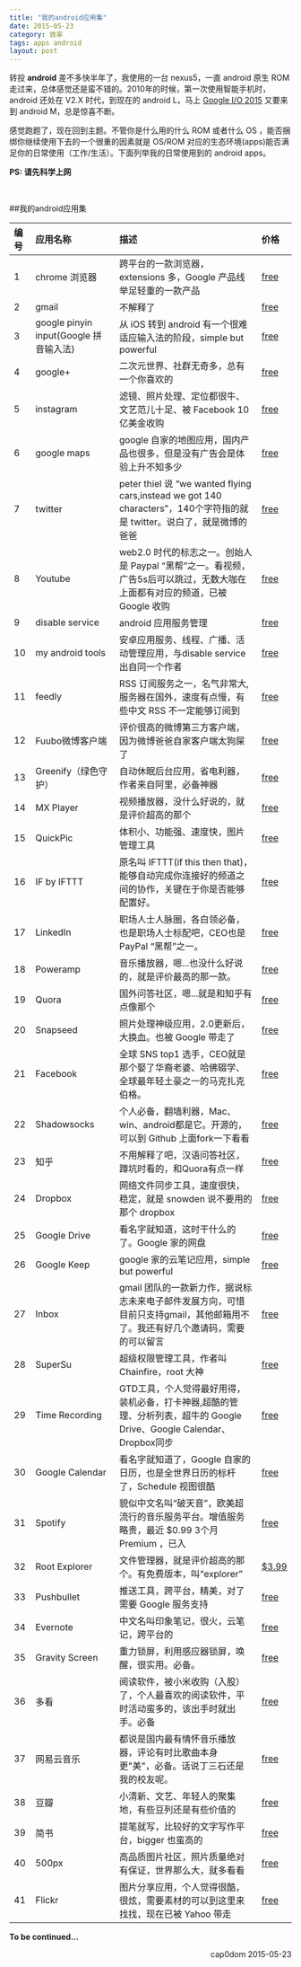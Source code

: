 ```yaml
---
title: "我的android应用集"
date: 2015-05-23
category: 效率
tags: apps android
layout: post
---
```




转投 **android** 差不多快半年了，我使用的一台 nexus5，一直 android 原生 ROM 走过来，总体感觉还是蛮不错的。2010年的时候，第一次使用智能手机时，android 还处在 V2.X 时代，到现在的 android L，马上 [Google I/O 2015](https://events.google.com/io2015/) 又要来到 android M，总是惊喜不断。

感觉跑题了，现在回到主题。不管你是什么用的什么 ROM 或者什么 OS ，能否捆绑你继续使用下去的一个很重的因素就是 OS/ROM 对应的生态环境(apps)能否满足你的日常使用（工作/生活）。下面列举我的日常使用到的 android apps。

**PS: 请先科学上网**

<br/>

##我的android应用集


编号|应用名称|描述|价格
:---|:------|:------|:----
1|chrome 浏览器|跨平台的一款浏览器，extensions 多，Google 产品线举足轻重的一款产品|[free](https://play.google.com/store/apps/details?id=com.android.chrome)
2|gmail|不解释了|[free](https://play.google.com/store/apps/details?id=com.google.android.gm)
3|google pinyin input(Google 拼音输入法)|从 iOS 转到 android 有一个很难适应输入法的阶段，simple but powerful|[free](https://play.google.com/store/apps/details?id=com.google.android.inputmethod.pinyin)
4|google+|二次元世界、社群无奇多，总有一个你喜欢的|[free](https://play.google.com/store/apps/developer?id=Google+Inc.)
5|instagram|滤镜、照片处理、定位都很牛、文艺范儿十足、被 Facebook 10亿美金收购|[free](https://play.google.com/store/apps/details?id=com.instagram.android)
6|google maps|google 自家的地图应用，国内产品也很多，但是没有广告会是体验上升不知多少|[free](https://play.google.com/store/apps/details?id=com.google.android.apps.maps)
7|twitter|peter thiel 说 “we wanted flying cars,instead we got 140 characters”，140个字符指的就是 twitter。说白了，就是微博的爸爸|[free](https://play.google.com/store/apps/developer?id=Twitter,+Inc.)
8|Youtube|web2.0 时代的标志之一。创始人是 Paypal “黑帮”之一。看视频，广告5s后可以跳过，无数大咖在上面都有对应的频道，已被 Google 收购|[free](https://play.google.com/store/apps/details?id=com.google.android.youtube)
9|disable service|android 应用服务管理|[free](https://play.google.com/store/apps/details?id=cn.wq.disableservice)
10|my android tools|安卓应用服务、线程、广播、活动管理应用，与disable service出自同一个作者|[free](https://play.google.com/store/apps/details?id=cn.wq.myandroidtools)
11|feedly|RSS 订阅服务之一，名气非常大,服务器在国外，速度有点慢，有些中文 RSS 不一定能够订阅到|[free](https://play.google.com/store/apps/details?id=com.devhd.feedly)
12|Fuubo微博客户端|评价很高的微博第三方客户端，因为微博爸爸自家客户端太狗屎了|[free](https://play.google.com/store/apps/details?id=me.imid.fuubo)
13|Greenify（绿色守护）|自动休眠后台应用，省电利器，作者来自阿里，必备神器|[free](https://play.google.com/store/apps/details?id=com.oasisfeng.greenify) | [捐赠板 $2.99](https://play.google.com/store/apps/details?id=com.oasisfeng.greenify.pro)
14|MX Player|视频播放器，没什么好说的，就是评价超高的那个|[free](https://play.google.com/store/apps/details?id=com.mxtech.videoplayer.ad) | [pro $5.99](https://play.google.com/store/apps/details?id=com.mxtech.videoplayer.pro)
15|QuickPic|体积小、功能强、速度快，图片管理工具|[free](https://play.google.com/store/apps/details?id=com.alensw.PicFolder)
16|IF by IFTTT|原名叫 IFTTT(if this then that)，能够自动完成你连接好的频道之间的协作，关键在于你是否能够配置好。|[free](https://play.google.com/store/apps/details?id=com.ifttt.ifttt)
17|LinkedIn|职场人士人脉圈，各白领必备，也是职场人士标配吧，CEO也是 PayPal “黑帮”之一。|[free](https://play.google.com/store/apps/details?id=com.linkedin.android)
18|Poweramp|音乐播放器，嗯...也没什么好说的，就是评价最高的那一款。|[free](https://play.google.com/store/apps/details?id=com.maxmpz.audioplayer) | [full $3.99](https://play.google.com/store/apps/details?id=com.maxmpz.audioplayer.unlock)
19|Quora|国外问答社区，嗯...就是和知乎有点像那个|[free](https://play.google.com/store/apps/details?id=com.quora.android)
20|Snapseed|照片处理神级应用，2.0更新后，大换血。也被 Google 带走了|[free](https://play.google.com/store/apps/details?id=com.niksoftware.snapseed)
21|Facebook|全球 SNS top1 选手，CEO就是那个娶了华裔老婆、哈佛辍学、全球最年轻土豪之一的马克扎克伯格。|[free](https://play.google.com/store/apps/details?id=com.facebook.katana)
22|Shadowsocks|个人必备，翻墙利器，Mac、win、android都是它。开源的，可以到 Github 上面fork一下看看|[free](https://play.google.com/store/apps/details?id=com.github.shadowsocks)
23|知乎|不用解释了吧，汉语问答社区，蹲坑时看的，和Quora有点一样|[free](https://play.google.com/store/apps/details?id=com.zhihu.android)
24|Dropbox|网络文件同步工具，速度很快，稳定，就是 snowden 说不要用的那个 dropbox |[free](https://play.google.com/store/apps/details?id=com.dropbox.android)
25|Google Drive|看名字就知道，这时干什么的了。Google 家的网盘|[free](https://play.google.com/store/apps/details?id=com.google.android.apps.docs)
26|Google Keep|google 家的云笔记应用，simple but powerful|[free](https://play.google.com/store/apps/details?id=com.google.android.keep)
27|Inbox|gmail 团队的一款新力作，据说标志未来电子邮件发展方向，可惜目前只支持gmail，其他邮箱用不了。我还有好几个邀请码，需要的可以留言|[free](https://play.google.com/store/apps/details?id=com.google.android.apps.inbox)
28|SuperSu|超级权限管理工具，作者叫 Chainfire，root 大神|[free](https://play.google.com/store/apps/details?id=eu.chainfire.supersu) | [pro $3.75](https://play.google.com/store/apps/details?id=eu.chainfire.supersu.pro)
29|Time Recording|GTD工具，个人觉得最好用得，装机必备，打卡神器,超酷的管理、分析列表，超牛的 Google Drive、Google Calendar、Dropbox同步|[free](https://play.google.com/store/apps/details?id=com.dynamicg.timerecording) | [pro $5.29](https://play.google.com/store/apps/details?id=com.dynamicg.timerecording.pro)
30|Google Calendar|看名字就知道了，Google 自家的日历，也是全世界日历的标杆了，Schedule 视图很酷|[free](https://play.google.com/store/apps/details?id=com.google.android.calendar)
31|Spotify|貌似中文名叫“破天音”，欧美超流行的音乐服务平台。增值服务略贵，最近 $0.99 3个月 Premium ，已入|[free](https://play.google.com/store/apps/details?id=com.spotify.music)
32|Root Explorer|文件管理器，就是评价超高的那个。有免费版本，叫“explorer” |[$3.99](https://play.google.com/store/apps/details?id=com.speedsoftware.rootexplorer)
33|Pushbullet|推送工具，跨平台，精美，对了需要 Google 服务支持|[free](https://play.google.com/store/apps/details?id=com.pushbullet.android)
34|Evernote|中文名叫印象笔记，很火，云笔记，跨平台的|[free](https://play.google.com/store/apps/details?id=com.evernote)
35|Gravity Screen|重力锁屏，利用感应器锁屏，唤醒，很实用。必备。|[free](https://play.google.com/store/apps/details?id=com.plexnor.gravityscreenofffree)
36|多看|阅读软件，被小米收购（入股）了，个人最喜欢的阅读软件，平时活动蛮多的，该出手时就出手。必备|[free](https://play.google.com/store/apps/details?id=com.duokan.reader)
37|网易云音乐|都说是国内最有情怀音乐播放器，评论有时比歌曲本身更"美"，必备。话说丁三石还是我的校友呢。|[free](http://music.163.com/api/android/download/latest)
38|豆瓣|小清新、文艺、年轻人的聚集地，有些豆列还是有些价值的|[free](https://play.google.com/store/apps/details?id=com.douban.frodo)
39|简书|提笔就写，比较好的文字写作平台，bigger 也蛮高的|[free](https://play.google.com/store/apps/details?id=com.jianshu.haruki)
40|500px|高品质图片社区，照片质量绝对有保证，世界那么大，就多看看|[free](https://play.google.com/store/apps/details?id=com.fivehundredpx.viewer)
41|Flickr|图片分享应用，个人觉得很酷，很炫，需要素材的可以到这里来找找，现在已被 Yahoo 带走|[free](https://play.google.com/store/apps/details?id=com.yahoo.mobile.client.android.flickr)




**To be continued...**


<p style="text-align:right">cap0dom  2015-05-23</p>

<br/>
